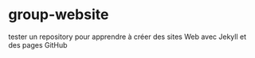 # group-website
tester un repository pour apprendre à créer des sites Web avec Jekyll et des pages GitHub
